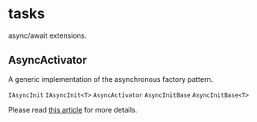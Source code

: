 # tasks

async/await extensions.

## AsyncActivator

A generic implementation of the asynchronous factory pattern.

`IAsyncInit`
`IAsyncInit<T>`
`AsyncActivator`
`AsyncInitBase`
`AsyncInitBase<T>`

Please read [this article](http://shecht.wordpress.com/?p=244) for more details.
